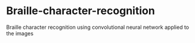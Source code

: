 # Braille-character-recognition
Braille character recognition using convolutional neural network applied to the images
